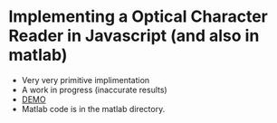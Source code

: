# Implementing a Optical Character Reader in Javascript (and also in matlab)

+ Very very primitive implimentation
+ A work in progress (inaccurate results)
+ [DEMO](http://sauravtom.github.io/OCR) 
+ Matlab code is in the matlab directory.
